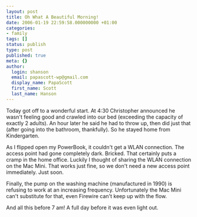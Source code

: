 ```yaml
---
layout: post
title: Oh What A Beautiful Morning!
date: 2006-01-19 22:59:58.000000000 +01:00
categories:
- family
tags: []
status: publish
type: post
published: true
meta: {}
author:
  login: shanson
  email: papascott-wp@gmail.com
  display_name: PapaScott
  first_name: Scott
  last_name: Hanson
---
```

<p>Today got off to a wonderful start. At 4:30 Christopher announced he wasn't feeling good and crawled into our bed (exceeding the capacity of exactly 2 adults). An hour later he said he had to throw up, then did just that (after going into the bathroom, thankfully). So he stayed home from Kindergarten. </p>
<p>As I flipped open my PowerBook, it couldn't get a WLAN connection. The access point had gone completely dark. Bricked. That certainly puts a cramp in the home office. Luckily I thought of sharing the WLAN connection on the Mac Mini. That works just fine, so we don't need a new access point immediately. Just soon.</p>
<p>Finally, the pump on the washing machine (manufactured in 1990) is refusing to work at an increasing frequency. Unfortunately the Mac Mini can't substitute for that, even Firewire can't keep up with the flow.</p>
<p>And all this before 7 am! A full day before it was even light out.</p>
